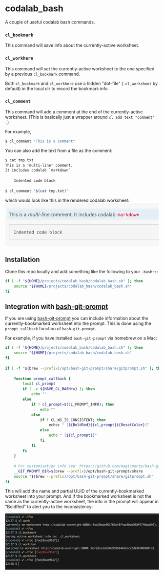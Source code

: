 # codalab_bash
A couple of useful codalab bash commands.

### `cl_bookmark`
This command will save info about the currently-active worksheet.

### `cl_workhere`
This command will set the currently-active worksheet to the one specified by a previous `cl_bookmark` command.

Both `cl_bookmark` and `cl_workhere` use a hidden "dot-file" (`.cl_worksheet` by default) in the
local dir to record the bookmark info.

### `cl_comment`
This command will add a comment at the end of the currently-active worksheet. (This is basically just a 
wrapper around `cl add text "comment" .`) 

For example,

``` bash
$ cl_comment "This is a comment"
```

You can also add the text from a file as the comment:

``` bash
$ cat tmp.txt
This is a *multi-line* comment.
It includes codalab `markdown`

    Indented code block

$ cl_comment "$(cat tmp.txt)"
```
which would look like this in the rendered codalab worksheet:
![cl_comment example](cl_comment.png)

## Installation
Clone this repo locally and add something like the following to your `.bashrc`:

``` bash
if [ -f "${HOME}/projects/codalab_bash/codalab_bash.sh" ]; then
    source "${HOME}/projects/codalab_bash/codalab_bash.sh"
fi
```

## Integration with [bash-git-prompt](https://github.com/magicmonty/bash-git-prompt)
If you are using [bash-git-prompt](https://github.com/magicmonty/bash-git-prompt) you can include
information about the currently-bookmarked worksheet into the prompt. This is done using the
`prompt_callback` function of `bash-git-prompt`.

For example, if you have installed `bash-git-prompt` via homebrew on a Mac:

``` bash
if [ -f "${HOME}/projects/codalab_bash/codalab_bash.sh" ]; then
    source "${HOME}/projects/codalab_bash/codalab_bash.sh"
fi

if [ -f "$(brew --prefix)/opt/bash-git-prompt/share/gitprompt.sh" ]; then
    
    function prompt_callback {
        local cl_prompt
        if [ -z ${HAVE_CL_BASH+x} ]; then
            echo ""
        else
            if ! cl_prompt=$(CL_PROMPT_INFO); then
                echo ""
            else
                if ! CL_WS_IS_CONSISTENT; then
                    echoc " [${BoldRed}${cl_prompt}${ResetColor}]"
                else
                    echo " [${cl_prompt}]"
                fi
            fi
        fi
    }
    
    # For customization info see: https://github.com/magicmonty/bash-git-prompt
    __GIT_PROMPT_DIR=$(brew --prefix)/opt/bash-git-prompt/share
    source "$(brew --prefix)/opt/bash-git-prompt/share/gitprompt.sh"
fi
```
This will add the name and partial UUID of the currently-bookmarked worksheet into your prompt. And if the
bookmarked worksheet is not the same as the currently-active worksheet, the info in the prompt will
appear in "BoldRed" to alert you to the inconsistency:

![git prompt example](git_prompt.png)

